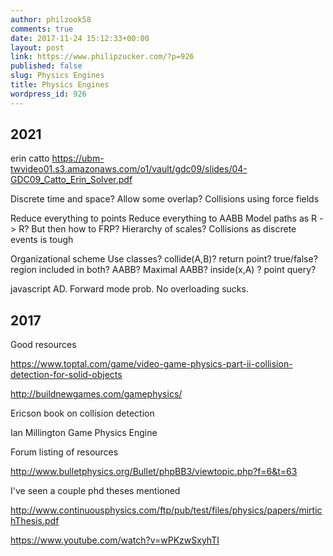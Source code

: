 ```yaml
---
author: philzook58
comments: true
date: 2017-11-24 15:12:33+00:00
layout: post
link: https://www.philipzucker.com/?p=926
published: false
slug: Physics Engines
title: Physics Engines
wordpress_id: 926
---
```

## 2021

erin catto
https://ubm-twvideo01.s3.amazonaws.com/o1/vault/gdc09/slides/04-GDC09_Catto_Erin_Solver.pdf

Discrete time and space?
Allow some overlap?
Collisions using force fields

Reduce everything to points
Reduce everything to AABB
Model paths as R -> R? But then how to 
FRP?
Hierarchy of scales?
Collisions as discrete events is tough

Organizational scheme
Use classes?
collide(A,B)? return point? true/false? region included in both? AABB? Maximal AABB?
inside(x,A) ? point query?

javascript AD. Forward mode prob. No overloading sucks.


## 2017

Good resources

https://www.toptal.com/game/video-game-physics-part-ii-collision-detection-for-solid-objects

http://buildnewgames.com/gamephysics/

Ericson book on collision detection

Ian Millington Game Physics Engine

Forum listing of resources

http://www.bulletphysics.org/Bullet/phpBB3/viewtopic.php?f=6&t=63

I've seen a couple phd theses mentioned

http://www.continuousphysics.com/ftp/pub/test/files/physics/papers/mirtichThesis.pdf

https://www.youtube.com/watch?v=wPKzwSxyhTI
